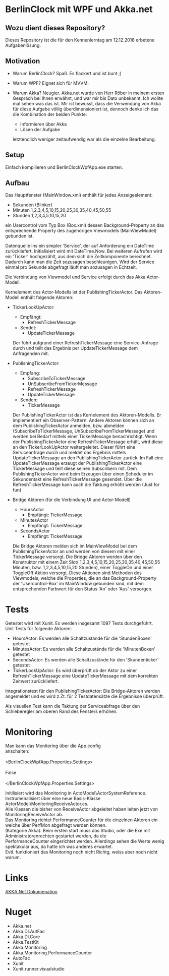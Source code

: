 ﻿# BerlinClock mit WPF und Akka.net

## Wozu dient dieses Repository?

Dieses Repository ist die für den Kennenlerntag am 12.12.2018 erbetene Aufgabenlösung.

## Motivation
* Warum BerlinClock? Spaß. Es flackert und ist bunt ;)  
* Warum WPF? Eignet sich für MVVM.  
* Warum Akka? Neugier. Akka.net wurde von Herr Röber in meinem ersten Gespräch bei Ihnen erwähnt, und war mir bis Dato unbekannt. Ich wollte mal sehen was das ist. Mir ist bewusst, dass die Verwendung von Akka für diese Aufgabe völlig überdimensioniert ist, dennoch denke ich das die Kombination der beiden Punkte:
  * Informieren über Akka
  * Lösen der Aufgabe  
  
  letztendlich weniger zeitaufwendig war als die einzelne Bearbeitung.  

## Setup
Einfach kompilieren und BerlinClockWpfApp.exe starten.

## Aufbau
Das Hauptfenster (MainWindow.xml) enthält für jedes Anzeigeelement:
* Sekunden (Blinker)
* Minuten 1,2,3,4,5,10,15,20,25,30,35,40,45,50,55
* Stunden 1,2,3,4,5,10,15,20
  
ein Usercontrol vom Typ Box (Box.xml) dessen Background-Property an das entsprechende Property des zugehörigen Viewmodels (MainViewModel) gebunden ist.  

Datenquelle ins ein simpler 'Service', der auf Anforderung ein DateTime zurückliefert. Initialisiert wird mit DateTime.Now. Bei weiteren Aufrufen wird ein 'Ticker' hochgezählt, aus dem sich die Zeitkomponente berechnet. Dadurch kann man die Zeit sozusagen beschleunigen. Wird der Service einmal pro Sekunde abgefragt läuft man sozusagen in Echtzeit.  

Die Verbindung von Viewmodel und Service erfolgt durch das Akka Actor-Modell.  

Kernelement des Actor-Modells ist der PublishingTickerActor.
Das Aktoren-Modell enthält folgende Aktoren:
* TickerLookUpActor: 
    * Empfängt: 
        * RefreshTickerMessage
    * Sendet:
        * UpdateTickerMessage  
  
  Der führt aufgrund einer RefreshTickerMessage eine Service-Anfrage durch und teilt das Ergebnis per UpdateTickerMessage dem Anfragenden mit.

* PublishingTickerActor:
    * Empfang:
        * SubscribeToTickerMessage  
        * UnSubscribeFromTickerMessage
        * RefreshTickerMessage
        * UpdateTickerMessage
    * Senden:
        * TickerMessage  
  
  Der PublishingTickerActor ist das Kernelement des Aktoren-Modells. Er implementiert ein Observer-Pattern. Andere Aktoren können sich an dem PublishingTickerActor anmelden, bzw. abmelden (SubscribeToTickerMessage, UnSubscribeFromTickerMessage) und werden bei Bedarf mittels einer TickerMessage benachrichtigt. Wenn der PublishingTickerActor eine RefreshTickerMessage erhält, wird diese an den TickerLookUpActor weitergeleitet. Dieser führt eine Serviceanfrage durch und meldet das Ergebnis mittels UpdateTickerMessage an den PublishingTickerActor zurück. Im Fall eine UpdateTickerMessage erzeugt der PublishingTickerActor eine TickerMessage und teilt diese seinen Subscribern mit. Dem PublishingTickerActor wird beim Erzeugen über einen Scheduler im Sekundentakt eine RefreshTickerMessage gesendet. Über die RefreshTickerMessage kann auch die Taktung erhöht werden (Just for fun)
  
* Bridge Aktoren (für die Verbindung UI und Actor-Modell)
    * HoursActor
        * Empfängt: TickerMessage 
    * MinutesActor
        * Empfängt: TickerMessage
    * SecondsActor
        * Empfängt: TickerMessage   
  
  Die Bridge Aktoren melden sich im MainViewModel bei dem PublishingTickerActor an und werden von diesem mit einer TickerMessage versorgt. Die Bridge Aktoren werden über den Konstruktor mit einem Zeit Slot( 1,2,3,4,5,10,15,20,25,30,35,40,45,50,55 Minuten, bzw. 1,2,3,4,5,10,15,20 Stunden), einer ToggleOn und einer ToggleOff Aktion versorgt. Diese Aktionen sind Methoden des Viewmodels, welche die Properties, die an das Background-Property der 'Usercontrol-Box' im MainWindow gebunden sind, mit dem entsprechenden Farbwert für den Status 'An' oder 'Aus' versorgen.
  
  
# Tests
Getestet wird mit Xunit. Es werden insgesamt 1097 Tests durchgeführt.  
Unit Tests für folgende Aktoren:
* HoursActor: Es werden alle Schaltzustände für die 'StundenBoxen' getestet
* MinutesActor: Es werden alle Schaltzustände für die 'MinutenBoxen' getestet
* SecondsActor: Es werden alle Schaltzustände für den 'Skundenticker' getestet
* TickerLookUpActor: Es wird überprüft ob der Aktor zu einer RefreshTickerMessage eine UpdateTickerMessage mit dem korrekten Zeitwert zurückliefert.  
  
Integrationstest für den PublishingTickerActor:
Die Bridge-Aktoren werden angemeldet und es wird z.Zt. für 2 Testdatensätze die Ergebnisse überprüft.  

Als visuellen Test kann die Taktung der Serviceabfrage über den Schieberegler am oberen Rand des Fensters erhöhen.

# Monitoring
Man kann das Monitoring über die App.config  
anschalten:  
    <applicationSettings>  
        <BerlinClockWpfApp.Properties.Settings>  
            <setting name="Monitoring" serializeAs="String">  
                <value>False</value>  
            </setting>  
        </BerlinClockWpfApp.Properties.Settings>  
    </applicationSettings>  

Initilisiert wird das Monitoring in ActoModel\ActorSystemReference.  
Instrumenalisiert über eine neue Basis-Klasse ActorModel\MonitoringReceiveActor.cs.  
Alle Klassen die bisher von ReceiveActor abgeleitet haben leiten jetzt von MonitoringReceiveActor ab.  
Das Monitoring richtet PerformanceCounter für die einzelnen Aktoren ein welche über PerfMon abgefragt werden können.  
(Kategorie Akka). Beim ersten start muss das Studio, oder die Exe mit Administratorenrechten gestartet werden, da die  
PerformanceCounter eingerichtet werden. Allerdings sehen die Werte wenig spektakulär aus, da hatte ich was anderes erwartet.  
Evtl. funktioniert das Monitoring noch nicht Richtg, weiss aber noch nicht warum.  

# Links
[AKKA.Net Dokumenation](http://getakka.net/articles/actors/testing-actor-systems.html)

# Nuget
* Akka.net
* Akka.DI.AutFac
* Akka.DI.Core
* Akka.TestKit
* Akka.Monitoring
* Akka.Monitoring.PerformanceCounter
* AutoFac
* Xunit
* Xunit.runner.visualstudio
